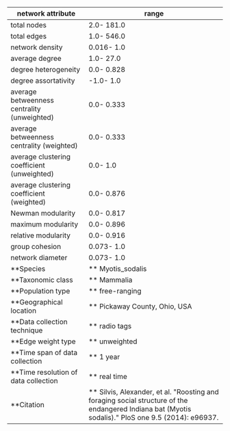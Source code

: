 network attribute|range
---|---
total nodes|2.0- 181.0
total edges|1.0- 546.0
network density|0.016- 1.0
average degree|1.0- 27.0
degree heterogeneity|0.0- 0.828
degree assortativity|-1.0- 1.0
average betweenness centrality (unweighted)|0.0- 0.333
average betweenness centrality (weighted)|0.0- 0.333
average clustering coefficient (unweighted)|0.0- 1.0
average clustering coefficient (weighted)|0.0- 0.876
Newman modularity|0.0- 0.817
maximum modularity|0.0- 0.896
relative modularity|0.0- 0.916
group cohesion|0.073- 1.0
network diameter|0.073- 1.0
**Species|** Myotis_sodalis
**Taxonomic class|** Mammalia
**Population type|** free-ranging
**Geographical location|** Pickaway County, Ohio, USA
**Data collection technique|** radio tags
**Edge weight type|** unweighted
**Time span of data collection|** 1 year
**Time resolution of data collection|** real time
**Citation|** Silvis, Alexander, et al. "Roosting and foraging social structure of the endangered Indiana bat (Myotis sodalis)." PloS one 9.5 (2014): e96937.
